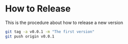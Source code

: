 # How to Release

This is the procedure about how to release a new version

```bash
git tag -a v0.0.1 -m "The first version"
git push origin v0.0.1                                       
```
